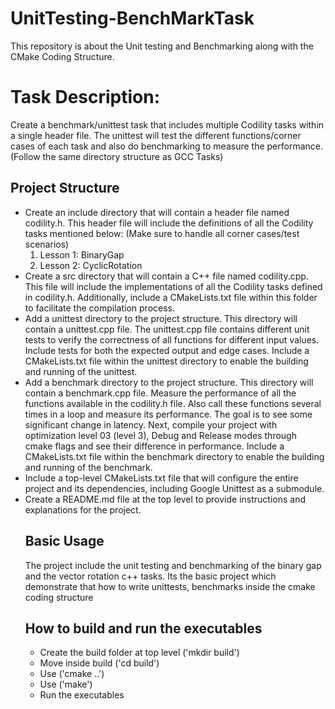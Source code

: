 # UnitTesting-BenchMarkTask
This repository is about the Unit testing and Benchmarking along with the CMake Coding Structure.

<h1>Task Description:</h1>
<p>Create a benchmark/unittest task that includes multiple Codility tasks within a single header file. The unittest will test the different functions/corner cases of each task and also do benchmarking to measure the performance. (Follow the same directory structure as GCC Tasks)
<h2>Project Structure</h2>
<ul><li>Create an include directory that will contain a header file named codility.h. This header file will include the definitions of all the Codility tasks mentioned below: (Make sure to handle all corner cases/test scenarios)
<ol><li>Lesson 1: BinaryGap</li>
<li>Lesson 2: CyclicRotation</li>
</ol>
</li>
<li>Create a src directory that will contain a C++ file named codility.cpp. This file will include the implementations of all the Codility tasks defined in codility.h. Additionally, include a CMakeLists.txt file within this folder to facilitate the compilation process.</li>
<li>Add a unittest directory to the project structure. This directory will contain a unittest.cpp file. The unittest.cpp file contains different unit tests to verify the correctness of all functions for different input values. Include tests for both the expected output and edge cases. Include a CMakeLists.txt file within the unittest directory to enable the building and running of the unittest.
<li>Add a benchmark directory to the project structure.	This directory will contain a benchmark.cpp file. Measure the performance of all the functions available in the codility.h file. Also call these functions several times in a loop and measure its performance. The goal is to see some significant change in latency. Next, compile your project with optimization level 03 (level 3), Debug and Release modes through cmake flags and see their difference in performance. Include a CMakeLists.txt file within the benchmark directory to enable the building and running of the benchmark.</li>
<li>Include a top-level CMakeLists.txt file that will configure the entire project and its dependencies, including Google Unittest as a submodule.</li>
<li>Create a README.md file at the top level to provide instructions and explanations for the project.</li>
</p>
<h2>Basic Usage</h2>
<p>The project include the unit testing and benchmarking of the binary gap and the vector rotation c++ tasks. Its the basic project which demonstrate that how to write unittests, benchmarks inside the cmake coding structure</p>
<h2>How to build and run the executables</h2>
<p><ul>
  <li>Create the build folder at top level ('mkdir build')</li>
  <li>Move inside build ('cd build')</li>
  <li>Use ('cmake ..')</li>
  <li>Use ('make')</li>
  <li>Run the executables</li>
</ul></p>
